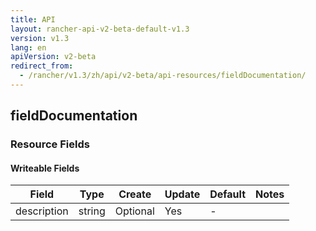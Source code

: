 ```yaml
---
title: API
layout: rancher-api-v2-beta-default-v1.3
version: v1.3
lang: en
apiVersion: v2-beta
redirect_from:
  - /rancher/v1.3/zh/api/v2-beta/api-resources/fieldDocumentation/
---
```


## fieldDocumentation



### Resource Fields

#### Writeable Fields

Field | Type | Create | Update | Default | Notes
---|---|---|---|---|---
description | string | Optional | Yes | - | 



<br>
